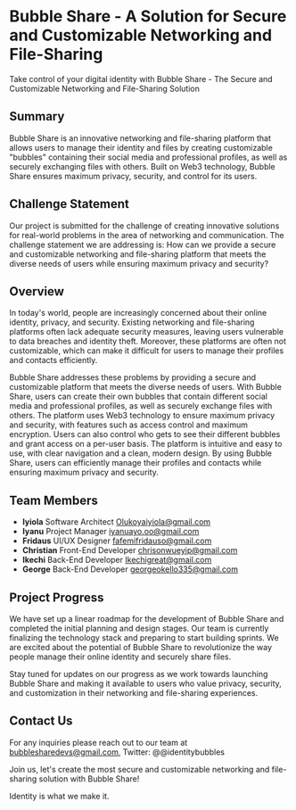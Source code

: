 # Bubble Share - A Solution for Secure and Customizable Networking and File-Sharing

Take control of your digital identity with Bubble Share - The Secure and Customizable Networking and File-Sharing Solution

## Summary

Bubble Share is an innovative networking and file-sharing platform that allows users to manage their identity and files by creating customizable "bubbles" containing their social media and professional profiles, as well as securely exchanging files with others. Built on Web3 technology, Bubble Share ensures maximum privacy, security, and control for its users.

## Challenge Statement

Our project is submitted for the challenge of creating innovative solutions for real-world problems in the area of networking and communication. The challenge statement we are addressing is: How can we provide a secure and customizable networking and file-sharing platform that meets the diverse needs of users while ensuring maximum privacy and security?

## Overview

In today's world, people are increasingly concerned about their online identity, privacy, and security. Existing networking and file-sharing platforms often lack adequate security measures, leaving users vulnerable to data breaches and identity theft. Moreover, these platforms are often not customizable, which can make it difficult for users to manage their profiles and contacts efficiently.

Bubble Share addresses these problems by providing a secure and customizable platform that meets the diverse needs of users. With Bubble Share, users can create their own bubbles that contain different social media and professional profiles, as well as securely exchange files with others. The platform uses Web3 technology to ensure maximum privacy and security, with features such as access control and maximum encryption. Users can also control who gets to see their different bubbles and grant access on a per-user basis. The platform is intuitive and easy to use, with clear navigation and a clean, modern design. By using Bubble Share, users can efficiently manage their profiles and contacts while ensuring maximum privacy and security.

## Team Members

- **Iyiola** Software Architect Olukoyaiyiola@gmail.com
- **Iyanu** Project Manager iyanuayo.oo@gmail.com
- **Fridaus** UI/UX Designer fafemifridauso@gmail.com
- **Christian** Front-End Developer chrisonwueyip@gmail.com
- **Ikechi** Back-End Developer Ikechigreat@gmail.com
- **George** Back-End Developer georgeokello335@gmail.com

## Project Progress

We have set up a linear roadmap for the development of Bubble Share and completed the initial planning and design stages. Our team is currently finalizing the technology stack and preparing to start building sprints. We are excited about the potential of Bubble Share to revolutionize the way people manage their online identity and securely share files.

Stay tuned for updates on our progress as we work towards launching Bubble Share and making it available to users who value privacy, security, and customization in their networking and file-sharing experiences.

## Contact Us

For any inquiries please reach out to our team at bubblesharedevs@gmail.com, Twitter: @@identitybubbles

Join us, let's create the most secure and customizable networking and file-sharing solution with Bubble Share!

Identity is what we make it.
